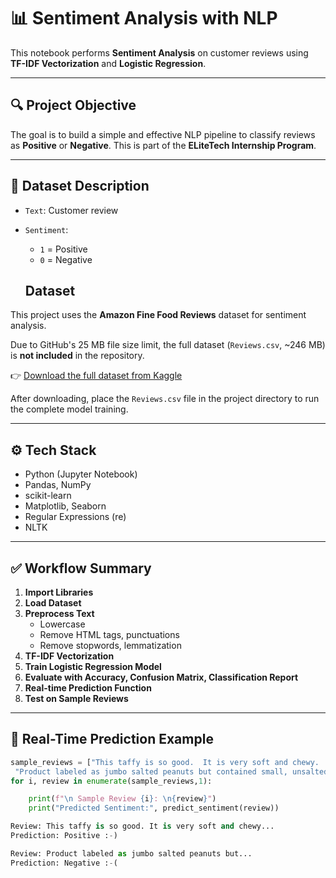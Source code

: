 # 📊 Sentiment Analysis with NLP 

This notebook performs **Sentiment Analysis** on customer reviews using **TF-IDF Vectorization** and **Logistic Regression**.

---

## 🔍 Project Objective

The goal is to build a simple and effective NLP pipeline to classify reviews as **Positive** or **Negative**. This is part of the **ELiteTech Internship Program**.

---

## 📁 Dataset Description

- `Text`: Customer review
- `Sentiment`: 
  - `1` = Positive  
  - `0` = Negative

  ## Dataset

This project uses the **Amazon Fine Food Reviews** dataset for sentiment analysis.

Due to GitHub's 25 MB file size limit, the full dataset (`Reviews.csv`, ~246 MB) is **not included** in the repository.

👉 [Download the full dataset from Kaggle](https://www.kaggle.com/datasets/snap/amazon-fine-food-reviews)

After downloading, place the `Reviews.csv` file in the project directory to run the complete model training.



---

## ⚙️ Tech Stack

- Python (Jupyter Notebook)
- Pandas, NumPy
- scikit-learn
- Matplotlib, Seaborn
- Regular Expressions (re)
- NLTK

---

## ✅ Workflow Summary

1. **Import Libraries**
2. **Load Dataset**
3. **Preprocess Text**
   - Lowercase
   - Remove HTML tags, punctuations
   - Remove stopwords, lemmatization
4. **TF-IDF Vectorization**
5. **Train Logistic Regression Model**
6. **Evaluate with Accuracy, Confusion Matrix, Classification Report**
7. **Real-time Prediction Function**
8. **Test on Sample Reviews**

---


## 🧠 Real-Time Prediction Example

```python
sample_reviews = ["This taffy is so good.  It is very soft and chewy.  The flavors are amazing.  I would definitely recommend you buying it.  Very satisfying!",
 "Product labeled as jumbo salted peanuts but contained small, unsalted ones. Unclear if it was a mistake or mislabeling.."]
for i, review in enumerate(sample_reviews,1):

    print(f"\n Sample Review {i}: \n{review}")
    print("Predicted Sentiment:", predict_sentiment(review))

```


```python
Review: This taffy is so good. It is very soft and chewy...
Prediction: Positive :-)

Review: Product labeled as jumbo salted peanuts but...
Prediction: Negative :-(
```
